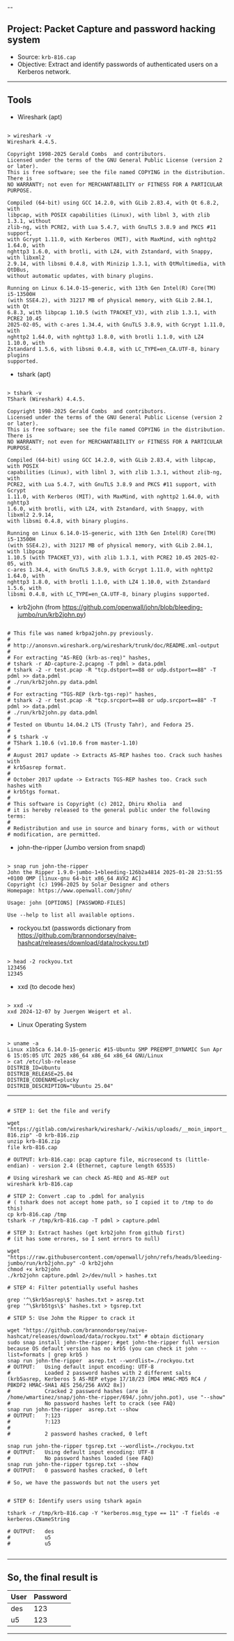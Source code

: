 
--

## Project: Packet Capture and password hacking system

- Source: `krb-816.cap`  
- Objective: Extract and identify passwords of authenticated users on a Kerberos network.

---

## Tools

- Wireshark (apt)
<pre><code>
> wireshark -v
Wireshark 4.4.5.

Copyright 1998-2025 Gerald Combs <gerald@wireshark.org> and contributors.
Licensed under the terms of the GNU General Public License (version 2 or later).
This is free software; see the file named COPYING in the distribution. There is
NO WARRANTY; not even for MERCHANTABILITY or FITNESS FOR A PARTICULAR PURPOSE.

Compiled (64-bit) using GCC 14.2.0, with GLib 2.83.4, with Qt 6.8.2, with
libpcap, with POSIX capabilities (Linux), with libnl 3, with zlib 1.3.1, without
zlib-ng, with PCRE2, with Lua 5.4.7, with GnuTLS 3.8.9 and PKCS #11 support,
with Gcrypt 1.11.0, with Kerberos (MIT), with MaxMind, with nghttp2 1.64.0, with
nghttp3 1.6.0, with brotli, with LZ4, with Zstandard, with Snappy, with libxml2
2.9.14, with libsmi 0.4.8, with Minizip 1.3.1, with QtMultimedia, with QtDBus,
without automatic updates, with binary plugins.

Running on Linux 6.14.0-15-generic, with 13th Gen Intel(R) Core(TM) i5-13500H
(with SSE4.2), with 31217 MB of physical memory, with GLib 2.84.1, with Qt
6.8.3, with libpcap 1.10.5 (with TPACKET_V3), with zlib 1.3.1, with PCRE2 10.45
2025-02-05, with c-ares 1.34.4, with GnuTLS 3.8.9, with Gcrypt 1.11.0, with
nghttp2 1.64.0, with nghttp3 1.8.0, with brotli 1.1.0, with LZ4 1.10.0, with
Zstandard 1.5.6, with libsmi 0.4.8, with LC_TYPE=en_CA.UTF-8, binary plugins
supported.
</code></pre>
- tshark (apt)
<pre><code>
> tshark -v
TShark (Wireshark) 4.4.5.

Copyright 1998-2025 Gerald Combs <gerald@wireshark.org> and contributors.
Licensed under the terms of the GNU General Public License (version 2 or later).
This is free software; see the file named COPYING in the distribution. There is
NO WARRANTY; not even for MERCHANTABILITY or FITNESS FOR A PARTICULAR PURPOSE.

Compiled (64-bit) using GCC 14.2.0, with GLib 2.83.4, with libpcap, with POSIX
capabilities (Linux), with libnl 3, with zlib 1.3.1, without zlib-ng, with
PCRE2, with Lua 5.4.7, with GnuTLS 3.8.9 and PKCS #11 support, with Gcrypt
1.11.0, with Kerberos (MIT), with MaxMind, with nghttp2 1.64.0, with nghttp3
1.6.0, with brotli, with LZ4, with Zstandard, with Snappy, with libxml2 2.9.14,
with libsmi 0.4.8, with binary plugins.

Running on Linux 6.14.0-15-generic, with 13th Gen Intel(R) Core(TM) i5-13500H
(with SSE4.2), with 31217 MB of physical memory, with GLib 2.84.1, with libpcap
1.10.5 (with TPACKET_V3), with zlib 1.3.1, with PCRE2 10.45 2025-02-05, with
c-ares 1.34.4, with GnuTLS 3.8.9, with Gcrypt 1.11.0, with nghttp2 1.64.0, with
nghttp3 1.8.0, with brotli 1.1.0, with LZ4 1.10.0, with Zstandard 1.5.6, with
libsmi 0.4.8, with LC_TYPE=en_CA.UTF-8, binary plugins supported.
</code></pre>
- krb2john (from https://github.com/openwall/john/blob/bleeding-jumbo/run/krb2john.py)
<pre><code>
# This file was named krbpa2john.py previously.
#
# http://anonsvn.wireshark.org/wireshark/trunk/doc/README.xml-output
#
# For extracting "AS-REQ (krb-as-req)" hashes,
# tshark -r AD-capture-2.pcapng -T pdml > data.pdml
# tshark -2 -r test.pcap -R "tcp.dstport==88 or udp.dstport==88" -T pdml >> data.pdml
# ./run/krb2john.py data.pdml
#
# For extracting "TGS-REP (krb-tgs-rep)" hashes,
# tshark -2 -r test.pcap -R "tcp.srcport==88 or udp.srcport==88" -T pdml >> data.pdml
# ./run/krb2john.py data.pdml
#
# Tested on Ubuntu 14.04.2 LTS (Trusty Tahr), and Fedora 25.
#
# $ tshark -v
# TShark 1.10.6 (v1.10.6 from master-1.10)
#
# August 2017 update -> Extracts AS-REP hashes too. Crack such hashes with
# krb5asrep format.
#
# October 2017 update -> Extracts TGS-REP hashes too. Crack such hashes with
# krb5tgs format.
#
# This software is Copyright (c) 2012, Dhiru Kholia <dhiru at openwall.com> and
# it is hereby released to the general public under the following terms:
#
# Redistribution and use in source and binary forms, with or without
# modification, are permitted.
</code></pre>

- john-the-ripper (Jumbo version from snapd)
<pre><code>
> snap run john-the-ripper 
John the Ripper 1.9.0-jumbo-1+bleeding-126b2a4814 2025-01-28 23:51:55 +0100 OMP [linux-gnu 64-bit x86_64 AVX2 AC]
Copyright (c) 1996-2025 by Solar Designer and others
Homepage: https://www.openwall.com/john/

Usage: john [OPTIONS] [PASSWORD-FILES]

Use --help to list all available options.
</code></pre>

- rockyou.txt (passwords dictionary from https://github.com/brannondorsey/naive-hashcat/releases/download/data/rockyou.txt)
<pre><code>
> head -2 rockyou.txt 
123456
12345
</code></pre>

- xxd (to decode hex)
<pre><code>
> xxd -v
xxd 2024-12-07 by Juergen Weigert et al.
</code></pre>

- Linux Operating System
<pre><code>
> uname -a
Linux x1b5ca 6.14.0-15-generic #15-Ubuntu SMP PREEMPT_DYNAMIC Sun Apr  6 15:05:05 UTC 2025 x86_64 x86_64 x86_64 GNU/Linux
> cat /etc/lsb-release 
DISTRIB_ID=Ubuntu
DISTRIB_RELEASE=25.04
DISTRIB_CODENAME=plucky
DISTRIB_DESCRIPTION="Ubuntu 25.04"
</code></pre>

---

<pre><code>
# STEP 1: Get the file and verify

wget "https://gitlab.com/wireshark/wireshark/-/wikis/uploads/__moin_import__/attachments/SampleCaptures/krb-816.zip" -O krb-816.zip
unzip krb-816.zip
file krb-816.cap

# OUTPUT: krb-816.cap: pcap capture file, microsecond ts (little-endian) - version 2.4 (Ethernet, capture length 65535)

# Using wireshark we can check AS-REQ and AS-REP out
wireshark krb-816.cap

# STEP 2: Convert .cap to .pdml for analysis
# ( tshark does not accept home path, so I copied it to /tmp to do this)
cp krb-816.cap /tmp
tshark -r /tmp/krb-816.cap -T pdml > capture.pdml

# STEP 3: Extract hashes (get krb2john from github first)
# (it has some errores, so I sent errors to null)

wget "https://raw.githubusercontent.com/openwall/john/refs/heads/bleeding-jumbo/run/krb2john.py" -O krb2john
chmod +x krb2john
./krb2john capture.pdml 2>/dev/null > hashes.txt

# STEP 4: Filter potentially useful hashes

grep '^\$krb5asrep\$' hashes.txt > asrep.txt
grep '^\$krb5tgs\$' hashes.txt > tgsrep.txt

# STEP 5: Use Johm the Ripper to crack it

wget "https://github.com/brannondorsey/naive-hashcat/releases/download/data/rockyou.txt" # obtain dictionary
sudo snap install john-the-ripper; #get john-the-ripper full version because OS default version has no krb5 (you can check it john --list=formats | grep krb5 )
snap run john-the-ripper  asrep.txt --wordlist=./rockyou.txt
# OUTPUT:	Using default input encoding: UTF-8
# 			Loaded 2 password hashes with 2 different salts (krb5asrep, Kerberos 5 AS-REP etype 17/18/23 [MD4 HMAC-MD5 RC4 / PBKDF2 HMAC-SHA1 AES 256/256 AVX2 8x])
# 			Cracked 2 password hashes (are in /home/wmartinez/snap/john-the-ripper/694/.john/john.pot), use "--show"
# 			No password hashes left to crack (see FAQ)
snap run john-the-ripper  asrep.txt --show
# OUTPUT:	?:123
# 			?:123
# 
#			2 password hashes cracked, 0 left

snap run john-the-ripper tgsrep.txt --wordlist=./rockyou.txt
# OUTPUT:	Using default input encoding: UTF-8
# 			No password hashes loaded (see FAQ)
snap run john-the-ripper tgsrep.txt --show
# OUTPUT:	0 password hashes cracked, 0 left

# So, we have the passwords but not the users yet


# STEP 6: Identify users using tshark again

tshark -r /tmp/krb-816.cap -Y "kerberos.msg_type == 11" -T fields -e kerberos.CNameString 

# OUTPUT:	des
# 			u5
#			u5

</code></pre>
---

## So, the final result is

| User    | Password |
|---------|----------|
| des     | 123      |
| u5      | 123      |

---

